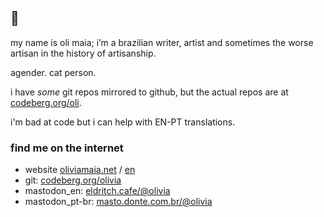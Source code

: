 ## 🌱

my name is oli maia; i’m a brazilian writer, artist and sometimes the worse artisan in the history of artisanship.

agender. cat person.

i have _some_ git repos mirrored to github, but the actual repos are at [codeberg.org/oli](https://codeberg.org/oli).

i'm bad at code but i can help with EN-PT translations.

### find me on the internet
- website [oliviamaia.net](https://olimaia.net) / [en](https://olimaia.net/en)
- git: [codeberg.org/olivia](https://codeberg.org/oli)
- mastodon_en: [eldritch.cafe/@olivia](https://eldritch.cafe/@olivia)
- mastodon_pt-br: [masto.donte.com.br/@olivia](https://cuscuz.in/@oli)
